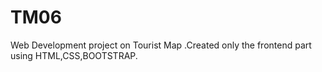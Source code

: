 # TM06
Web Development project on Tourist Map .Created only the frontend part using HTML,CSS,BOOTSTRAP.
